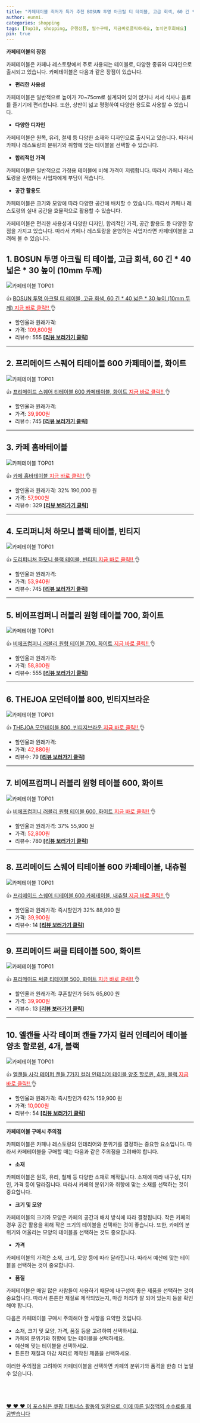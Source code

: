 ```yaml
---
title: "카페테이블 최저가 특가 추천 BOSUN 투명 아크릴 티 테이블, 고급 회색, 60 긴 * 40 넓은 * 30 높이 (10mm 두께) 비교 장점 구매가이드"
author: eunmi.
categories: shopping
tags: [Top10, shopping, 유행상품, 필수구매, 지금바로클릭하세요, 놓치면후회해요]
pin: true
---
```

**카페테이블의 장점**

카페테이블은 카페나 레스토랑에서 주로 사용되는 테이블로, 다양한 종류와 디자인으로 출시되고 있습니다. 카페테이블은 다음과 같은 장점이 있습니다.

* **편리한 사용성**

카페테이블은 일반적으로 높이가 70~75cm로 설계되어 있어 앉거나 서서 식사나 음료를 즐기기에 편리합니다. 또한, 상판이 넓고 평평하여 다양한 용도로 사용할 수 있습니다.

* **다양한 디자인**

카페테이블은 원목, 유리, 철제 등 다양한 소재와 디자인으로 출시되고 있습니다. 따라서 카페나 레스토랑의 분위기와 취향에 맞는 테이블을 선택할 수 있습니다.

* **합리적인 가격**

카페테이블은 일반적으로 가정용 테이블에 비해 가격이 저렴합니다. 따라서 카페나 레스토랑을 운영하는 사업자에게 부담이 적습니다.

* **공간 활용도**

카페테이블은 크기와 모양에 따라 다양한 공간에 배치할 수 있습니다. 따라서 카페나 레스토랑의 실내 공간을 효율적으로 활용할 수 있습니다.

카페테이블은 편리한 사용성과 다양한 디자인, 합리적인 가격, 공간 활용도 등 다양한 장점을 가지고 있습니다. 따라서 카페나 레스토랑을 운영하는 사업자라면 카페테이블을 고려해 볼 수 있습니다.

   

## 1. BOSUN 투명 아크릴 티 테이블, 고급 회색, 60 긴 * 40 넓은 * 30 높이 (10mm 두께)

![카페테이블 TOP01](https://thumbnail7.coupangcdn.com/thumbnails/remote/230x230ex/image/vendor_inventory/2aa2/9940107d83833d136002bf9eae0ba8973c98e01293bf62d6f591940e8d72.jpg)


👍 [BOSUN 투명 아크릴 티 테이블, 고급 회색, 60 긴 * 40 넓은 * 30 높이 (10mm 두께) <font color=red> 지금 바로 클릭!! </font> ](https://link.coupang.com/re/AFFSDP?lptag=AF3617701&subid=GithubCoopas&pageKey=7473098510&traceid=V0-153&itemId=19503789131&vendorItemId=86639792323) 👌 


- 할인율과 원래가격: 
- 가격: <span style='color:red'>109,800원</span>
- 리뷰수: 555  [**[리뷰 보러가기 클릭]**](https://link.coupang.com/re/AFFSDP?lptag=AF3617701&subid=GithubCoopas&pageKey=7473098510&traceid=V0-153&itemId=19503789131&vendorItemId=86639792323)

---


   

## 2. 프리메이드 스퀘어 티테이블 600 카페테이블, 화이트

![카페테이블 TOP01](https://thumbnail9.coupangcdn.com/thumbnails/remote/230x230ex/image/vendor_inventory/46ec/15cd147b27223daf92eae201adea9caba756d41a3149b1e1dd2b24b8d807.jpg)


👍 [프리메이드 스퀘어 티테이블 600 카페테이블, 화이트 <font color=red> 지금 바로 클릭!! </font> ](https://link.coupang.com/re/AFFSDP?lptag=AF3617701&subid=GithubCoopas&pageKey=5359270025&traceid=V0-153&itemId=7903365727&vendorItemId=75192742475) 👌 


- 할인율과 원래가격: 
- 가격: <span style='color:red'>39,900원</span>
- 리뷰수: 745  [**[리뷰 보러가기 클릭]**](https://link.coupang.com/re/AFFSDP?lptag=AF3617701&subid=GithubCoopas&pageKey=5359270025&traceid=V0-153&itemId=7903365727&vendorItemId=75192742475)

---


   

## 3. 카페 홈바테이블

![카페테이블 TOP01](https://thumbnail10.coupangcdn.com/thumbnails/remote/230x230ex/image/vendor_inventory/5018/1cff4fc26dea556c00a2b1059eaafc630c38e36517cce3923578f6449d62.jpg)


👍 [카페 홈바테이블 <font color=red> 지금 바로 클릭!! </font> ](https://link.coupang.com/re/AFFSDP?lptag=AF3617701&subid=GithubCoopas&pageKey=5727231282&traceid=V0-153&itemId=9598694755&vendorItemId=76883214381) 👌 


- 할인율과 원래가격: 32%  190,000   원
- 가격: <span style='color:red'>57,900원</span>
- 리뷰수: 329  [**[리뷰 보러가기 클릭]**](https://link.coupang.com/re/AFFSDP?lptag=AF3617701&subid=GithubCoopas&pageKey=5727231282&traceid=V0-153&itemId=9598694755&vendorItemId=76883214381)

---


   

## 4. 도리퍼니처 하모니 블랙 테이블, 빈티지

![카페테이블 TOP01](https://thumbnail9.coupangcdn.com/thumbnails/remote/230x230ex/image/retail/images/2020/10/13/12/1/f30be79e-ace9-4c6b-a540-4d5f929c5eea.jpg)


👍 [도리퍼니처 하모니 블랙 테이블, 빈티지 <font color=red> 지금 바로 클릭!! </font> ](https://link.coupang.com/re/AFFSDP?lptag=AF3617701&subid=GithubCoopas&pageKey=2022424901&traceid=V0-153&itemId=107653616&vendorItemId=71795461370) 👌 


- 할인율과 원래가격: 
- 가격: <span style='color:red'>53,940원</span>
- 리뷰수: 745  [**[리뷰 보러가기 클릭]**](https://link.coupang.com/re/AFFSDP?lptag=AF3617701&subid=GithubCoopas&pageKey=2022424901&traceid=V0-153&itemId=107653616&vendorItemId=71795461370)

---


   

## 5. 비에프컴퍼니 러블리 원형 테이블 700, 화이트

![카페테이블 TOP01](https://thumbnail10.coupangcdn.com/thumbnails/remote/230x230ex/image/retail/images/8487342035177529-16042aa5-8546-48cd-a502-8f1c742ea55a.jpg)


👍 [비에프컴퍼니 러블리 원형 테이블 700, 화이트 <font color=red> 지금 바로 클릭!! </font> ](https://link.coupang.com/re/AFFSDP?lptag=AF3617701&subid=GithubCoopas&pageKey=5679151684&traceid=V0-153&itemId=9374338521&vendorItemId=76659491097) 👌 


- 할인율과 원래가격: 
- 가격: <span style='color:red'>58,800원</span>
- 리뷰수: 555  [**[리뷰 보러가기 클릭]**](https://link.coupang.com/re/AFFSDP?lptag=AF3617701&subid=GithubCoopas&pageKey=5679151684&traceid=V0-153&itemId=9374338521&vendorItemId=76659491097)

---


   

## 6. THEJOA 모던테이블 800, 빈티지브라운

![카페테이블 TOP01](https://thumbnail6.coupangcdn.com/thumbnails/remote/230x230ex/image/rs_quotation_api/k40ccejq/1a316082bc3d40cdb672cc56e106095c.jpg)


👍 [THEJOA 모던테이블 800, 빈티지브라운 <font color=red> 지금 바로 클릭!! </font> ](https://link.coupang.com/re/AFFSDP?lptag=AF3617701&subid=GithubCoopas&pageKey=4564659521&traceid=V0-153&itemId=5566367670&vendorItemId=72509753420) 👌 


- 할인율과 원래가격: 
- 가격: <span style='color:red'>42,880원</span>
- 리뷰수: 79  [**[리뷰 보러가기 클릭]**](https://link.coupang.com/re/AFFSDP?lptag=AF3617701&subid=GithubCoopas&pageKey=4564659521&traceid=V0-153&itemId=5566367670&vendorItemId=72509753420)

---


   

## 7. 비에프컴퍼니 러블리 원형 테이블 600, 화이트

![카페테이블 TOP01](https://thumbnail6.coupangcdn.com/thumbnails/remote/230x230ex/image/retail/images/2970581844515761-26126297-9473-47b9-97db-49397a60917c.jpg)


👍 [비에프컴퍼니 러블리 원형 테이블 600, 화이트 <font color=red> 지금 바로 클릭!! </font> ](https://link.coupang.com/re/AFFSDP?lptag=AF3617701&subid=GithubCoopas&pageKey=5679151691&traceid=V0-153&itemId=9374338570&vendorItemId=76659491156) 👌 


- 할인율과 원래가격: 37%  55,900   원
- 가격: <span style='color:red'>52,800원</span>
- 리뷰수: 780  [**[리뷰 보러가기 클릭]**](https://link.coupang.com/re/AFFSDP?lptag=AF3617701&subid=GithubCoopas&pageKey=5679151691&traceid=V0-153&itemId=9374338570&vendorItemId=76659491156)

---


   

## 8. 프리메이드 스퀘어 티테이블 600 카페테이블, 내츄럴

![카페테이블 TOP01](https://thumbnail9.coupangcdn.com/thumbnails/remote/230x230ex/image/vendor_inventory/images/2018/11/08/19/4/6f0559ac-ae53-4f9b-bf6e-07bce04aa615.jpg)


👍 [프리메이드 스퀘어 티테이블 600 카페테이블, 내츄럴 <font color=red> 지금 바로 클릭!! </font> ](https://link.coupang.com/re/AFFSDP?lptag=AF3617701&subid=GithubCoopas&pageKey=5359270025&traceid=V0-153&itemId=445533858&vendorItemId=4103253002) 👌 


- 할인율과 원래가격: 즉시할인가 32%  88,990   원
- 가격: <span style='color:red'>39,900원</span>
- 리뷰수: 14  [**[리뷰 보러가기 클릭]**](https://link.coupang.com/re/AFFSDP?lptag=AF3617701&subid=GithubCoopas&pageKey=5359270025&traceid=V0-153&itemId=445533858&vendorItemId=4103253002)

---


   

## 9. 프리메이드 써클 티테이블 500, 화이트

![카페테이블 TOP01](https://thumbnail9.coupangcdn.com/thumbnails/remote/230x230ex/image/vendor_inventory/b6b9/1f131bc625d33ef7bdb379655e9b200810bb021ae1e3a4e40230a31556be.jpg)


👍 [프리메이드 써클 티테이블 500, 화이트 <font color=red> 지금 바로 클릭!! </font> ](https://link.coupang.com/re/AFFSDP?lptag=AF3617701&subid=GithubCoopas&pageKey=5359192893&traceid=V0-153&itemId=7903166502&vendorItemId=75192544509) 👌 


- 할인율과 원래가격: 쿠폰할인가 56%  65,800   원
- 가격: <span style='color:red'>39,900원</span>
- 리뷰수: 13  [**[리뷰 보러가기 클릭]**](https://link.coupang.com/re/AFFSDP?lptag=AF3617701&subid=GithubCoopas&pageKey=5359192893&traceid=V0-153&itemId=7903166502&vendorItemId=75192544509)

---


   

## 10. 엘캔들 사각 테이퍼 캔들 7가지 컬러 인테리어 테이블 양초 할로윈, 4개, 블랙

![카페테이블 TOP01](https://thumbnail7.coupangcdn.com/thumbnails/remote/230x230ex/image/vendor_inventory/26e7/048a49780bc664dfd924b5910322756659e05926674c0daab9cdb1f9d6b9.png)


👍 [엘캔들 사각 테이퍼 캔들 7가지 컬러 인테리어 테이블 양초 할로윈, 4개, 블랙 <font color=red> 지금 바로 클릭!! </font> ](https://link.coupang.com/re/AFFSDP?lptag=AF3617701&subid=GithubCoopas&pageKey=7658826651&traceid=V0-153&itemId=20398723675&vendorItemId=86352319144) 👌 


- 할인율과 원래가격: 즉시할인가 62%  159,900   원
- 가격: <span style='color:red'>10,000원</span>
- 리뷰수: 54  [**[리뷰 보러가기 클릭]**](https://link.coupang.com/re/AFFSDP?lptag=AF3617701&subid=GithubCoopas&pageKey=7658826651&traceid=V0-153&itemId=20398723675&vendorItemId=86352319144)

---
**카페테이블 구매시 주의점**

카페테이블은 카페나 레스토랑의 인테리어와 분위기를 결정하는 중요한 요소입니다. 따라서 카페테이블을 구매할 때는 다음과 같은 주의점을 고려해야 합니다.

* **소재**

카페테이블은 원목, 유리, 철제 등 다양한 소재로 제작됩니다. 소재에 따라 내구성, 디자인, 가격 등이 달라집니다. 따라서 카페의 분위기와 취향에 맞는 소재를 선택하는 것이 중요합니다.

* **크기 및 모양**

카페테이블의 크기와 모양은 카페의 공간과 배치 방식에 따라 결정됩니다. 작은 카페의 경우 공간 활용을 위해 작은 크기의 테이블을 선택하는 것이 좋습니다. 또한, 카페의 분위기와 어울리는 모양의 테이블을 선택하는 것도 중요합니다.

* **가격**

카페테이블의 가격은 소재, 크기, 모양 등에 따라 달라집니다. 따라서 예산에 맞는 테이블을 선택하는 것이 중요합니다.

* **품질**

카페테이블은 매일 많은 사람들이 사용하기 때문에 내구성이 좋은 제품을 선택하는 것이 중요합니다. 따라서 튼튼한 재질로 제작되었는지, 마감 처리가 잘 되어 있는지 등을 확인해야 합니다.

다음은 카페테이블 구매시 주의해야 할 사항을 요약한 것입니다.

* 소재, 크기 및 모양, 가격, 품질 등을 고려하여 선택하세요.
* 카페의 분위기와 취향에 맞는 테이블을 선택하세요.
* 예산에 맞는 테이블을 선택하세요.
* 튼튼한 재질과 마감 처리로 제작된 제품을 선택하세요.

이러한 주의점을 고려하여 카페테이블을 선택하면 카페의 분위기와 품격을 한층 더 높일 수 있습니다.<br><br><br><br><br> [ ❤ ❤ ❤ 이 포스팅은 쿠팡 파트너스 활동의 일환으로, 이에 따른 일정액의 수수료를 제공받습니다](https://link.coupang.com/a/bcEFyh)